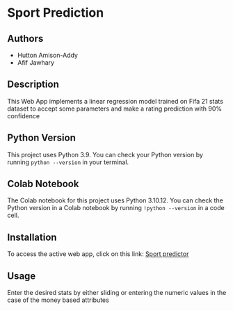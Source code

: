 # Sport Prediction

## Authors

- Hutton Amison-Addy
- Afif Jawhary
## Description

This Web App implements a linear regression model trained on Fifa 21 stats dataset to accept some parameters and make a rating prediction with 90% confidence

## Python Version

This project uses Python 3.9. You can check your Python version by running `python --version` in your terminal.

## Colab Notebook

The Colab notebook for this project uses Python 3.10.12. You can check the Python version in a Colab notebook by running `!python --version` in a code cell.

## Installation

To access the active web app, click on this link: [Sport predictor](https://group6sportsprediction-tdc8qlgsj6yvkepphiad8d.streamlit.app/)
## Usage

Enter the desired stats by either sliding or entering the numeric values in the case of the money based attributes
